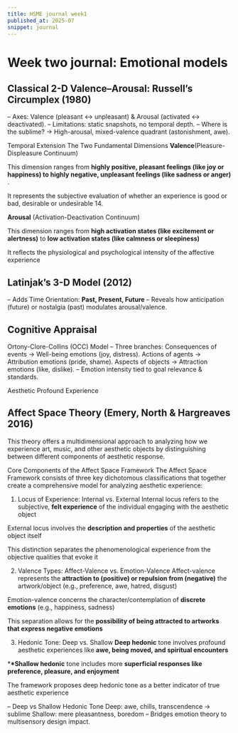 ```yaml
---
title: HSME journal week1
published_at: 2025-07
snippet: journal
---
```


# Week two journal: Emotional models

## Classical 2-D Valence–Arousal: Russell’s Circumplex (1980)

– Axes: Valence (pleasant ↔ unpleasant) & Arousal (activated ↔ deactivated).
– Limitations: static snapshots, no temporal depth.
– Where is the sublime? → High-arousal, mixed-valence quadrant (astonishment, awe).

Temporal Extension
The Two Fundamental Dimensions
**Valence**(Pleasure-Displeasure Continuum)

This dimension ranges from **highly positive, pleasant feelings (like joy or happiness) to highly negative, unpleasant feelings (like sadness or anger)** .

It represents the subjective evaluation of whether an experience is good or bad, desirable or undesirable 14.

**Arousal** (Activation-Deactivation Continuum)

This dimension ranges from **high activation states (like excitement or alertness)** to **low activation states (like calmness or sleepiness)**

It reflects the physiological and psychological intensity of the affective experience

## Latinjak’s 3-D Model (2012)

– Adds Time Orientation: **Past, Present, Future**
– Reveals how anticipation (future) or nostalgia (past) modulates arousal/valence.

## Cognitive Appraisal

Ortony-Clore-Collins (OCC) Model
– Three branches:
Consequences of events → Well-being emotions (joy, distress).
Actions of agents → Attribution emotions (pride, shame).
Aspects of objects → Attraction emotions (like, dislike).
– Emotion intensity tied to goal relevance & standards.

Aesthetic Profound Experience

## Affect Space Theory (Emery, North & Hargreaves 2016)

This theory offers a multidimensional approach to analyzing how we experience art, music, and other aesthetic objects by distinguishing between different components of aesthetic response.

Core Components of the Affect Space Framework
The Affect Space Framework consists of three key dichotomous classifications that together create a comprehensive model for analyzing aesthetic experience:

1. Locus of Experience: Internal vs. External
   Internal locus refers to the subjective, **felt experience** of the individual engaging with the aesthetic object

External locus involves the **description and properties** of the aesthetic object itself

This distinction separates the phenomenological experience from the objective qualities that evoke it

2. Valence Types: Affect-Valence vs. Emotion-Valence
   Affect-valence represents the **attraction to (positive) or repulsion from (negative)** the artwork/object (e.g., preference, awe, hatred, disgust)

Emotion-valence concerns the character/contemplation of **discrete emotions** (e.g., happiness, sadness)

This separation allows for the **possibility of being attracted to artworks that express negative emotions**

3. Hedonic Tone: Deep vs. Shallow
   **Deep hedonic** tone involves profound aesthetic experiences like **awe, being moved, and spiritual encounters**

\***\*Shallow hedonic** tone includes more **superficial responses like preference, pleasure, and enjoyment**

The framework proposes deep hedonic tone as a better indicator of true aesthetic experience

– Deep vs Shallow Hedonic Tone
Deep: awe, chills, transcendence → sublime
Shallow: mere pleasantness, boredom
– Bridges emotion theory to multisensory design impact.
